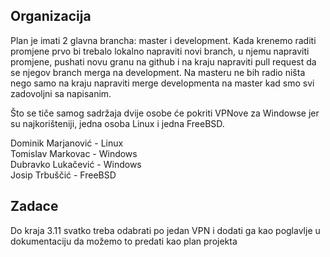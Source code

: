 ## Organizacija
Plan je imati 2 glavna brancha: master i development. Kada krenemo raditi promjene prvo bi trebalo lokalno napraviti novi branch, u njemu napraviti promjene, pushati novu granu na github i na kraju napraviti pull request da se njegov branch merga na development. Na masteru ne bih radio ništa nego samo na kraju napraviti merge developmenta na master kad smo svi zadovoljni sa napisanim. 

Što se tiče samog sadržaja dvije osobe će pokriti VPNove za Windowse jer su najkorišteniji, jedna osoba Linux i jedna FreeBSD.

Dominik Marjanović - Linux  
Tomislav Markovac - Windows  
Dubravko Lukačević - Windows  
Josip Trbuščić - FreeBSD  

## Zadace
Do kraja 3.11 svatko treba odabrati po jedan VPN i dodati ga kao poglavlje u dokumentaciju da možemo to predati kao plan projekta
